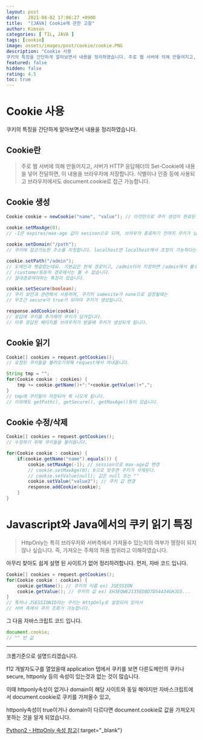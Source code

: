 ```yaml
---
layout: post
date:   2021-08-02 17:06:27 +0900
title:  "[JAVA] Cookie에 관한 고찰"
author: Kimson
categories: [ TIL, JAVA ]
tags: [cookie]
image: assets/images/post/cookie/cookie.PNG
description: "Cookie 사용
쿠키의 특징을 간단하게 알아보면서 내용을 정리하였습니다. 주로 웹 서버에 의해 만들어지고, 서버가 HTTP 응답헤더의 Set-Cookie에 내용을 넣어 전달하면, 이 내용을 브라우저에 저장합니다."
featured: false
hidden: false
rating: 4.5
toc: true
---
```


# Cookie 사용

쿠키의 특징을 간단하게 알아보면서 내용을 정리하였습니다.

## Cookie란
> 주로 웹 서버에 의해 만들어지고, 서버가 HTTP 응답헤더의 Set-Cookie에 내용을 넣어 전달하면, 이 내용을 브라우저에 저장합니다.
>식별이나 인증 등에 사용되고 브라우저에서도 document.cookie로 접근 가능합니다.

## Cookie 생성
```java
Cookie cookie = newCookie("name", "value"); // 이것만으로 쿠키 생성이 완료된 것이 아닙니다.
​
cookie.setMaxAge(0);
// -1은 expires/max-age 값이 sesison으로 되며, 브라우저 종료하기 전까지 쿠키가 남아있게 됩니다.

cookie.setDomain("/path");
// 쿠키에 접근가능한 주소를 지정합니다. localhost면 localhost에서 조정이 가능하다는 이야기입니다.

cookie.setPath("/admin");
// 도메인과 헷갈렸는데요. 기본값은 현재 경로이고, /admin이라 지정하면 /admin에서 볼수있지만
// /customer등등의 경로에서는 볼 수 없습니다.
// 절대경로여야하는 특징이 있습니다.

cookie.setSecure(boolean);
// 쿠키 보안과 관련해서 사용하며, 쿠키의 samesite가 none으로 설정될때는
// 무조건 secure이 true가 되어야 쿠키가 생성됩니다.

response.addCookie(cookie);
// 응답에 쿠키를 추가해야 쿠키가 담겨집니다.
// 이후 응답된 페이지를 브라우저가 받을때 쿠키가 생성되게 됩니다.
```

## Cookie 읽기
```java
Cookie[] cookies = request.getCookies();
// 요청된 쿠키들을 불러오기위해 request에서 꺼내옵니다.

String tmp = "";
for(Cookie cookie : cookies) {
    tmp += cookie.getName()+":"+cookie.getValue()+",";
}
// tmp에 쿠키들이 저장되어 쭉 나오게 됩니다.
// 이외에도 getPath(), getSecure(), getMaxAge()등이 있습니다.
```

## Cookie 수정/삭제
```java
Cookie[] cookies = request.getCookies();
// 수정하기 위해 쿠키들을 불러옵니다.

for(Cookie cookie : cookies) {
    if(cookie.getName("name").equals()) {
        cookie.setMaxAge(-1); // session으로 max-age값 변경
        // cookie.setMaxAge(0); 0으로 맞추면 쿠키가 삭제된다.
        // cookie.setValue(null); 값은 null 또는 ""
        cookie.setValue("value2"); // 쿠키 값 변경
        response.addCookie(cookie);
    }
}
```

# Javascript와 Java에서의 쿠키 읽기 특징
>HttpOnly는 특히 브라우저와 서버측에서 가져올수 있는지의 여부가 쟁정이 되지 않나 싶습니다. 즉, 가져오는 주체의 허용 범위라고 이해하였습니다.

아무리 찾아도 쉽게 설명 된 사이트가 없어 정리하려합니다. 먼저, 자바 코드 입니다.

```java
Cookie[] cookies = request.getCookies();
for(Cookie cookie : cookies) {
    cookie.getName(); // 쿠키의 이름 ex) JSESSION
    cookie.getValue(); // 쿠키의 값 ex) EH3EQWE2135ED8D7D54434GHJGS...
}
// 특히나 JSESSIONID라는 쿠키는 HttpOnly로 설정되어 있어서
// 서버 측에서 쿠키 조회가 가능합니다.
```

그 다음 자바스크립트 코드 입니다.

```javascript
document.cookie;
// "" 빈 값
```

-----

크롬기준으로 설명드리겠습니다.

f12 개발자도구를 열었을때 application 탭에서 쿠키를 보면 다른도메인의 쿠키나 secure, httponly 등의 속성이 있는것과 없는 것이 많습니다.

이때 httponly속성이 없거나 domain이 해당 사이트와 동일 해야지만 자바스크립트에서 document.cookie로 쿠키를 가져올수 있고,

httponly속성이 true이거나 domain이 다르다면 document.cookie로 값을 가져오지 못하는 것을 알게 되었습니다.

[Python2 - HttpOnly 속성 참고](https://www.python2.net/questions-200084.htm){:target="_blank"}